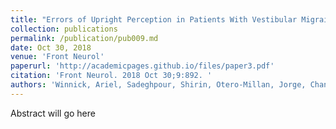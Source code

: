 ```yaml
---
title: "Errors of Upright Perception in Patients With Vestibular Migraine."
collection: publications
permalink: /publication/pub009.md
date: Oct 30, 2018
venue: 'Front Neurol'
paperurl: 'http://academicpages.github.io/files/paper3.pdf'
citation: 'Front Neurol. 2018 Oct 30;9:892. '
authors: 'Winnick, Ariel, Sadeghpour, Shirin, Otero-Millan, Jorge, Chang, Tzu Pu, Kheradmand, Amir'
---
```

Abstract will go here

